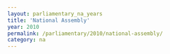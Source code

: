 ```yaml
---
layout: parliamentary_na_years
title: 'National Assembly'
year: 2010
permalink: /parliamentary/2010/national-assembly/
category: na
---
```


